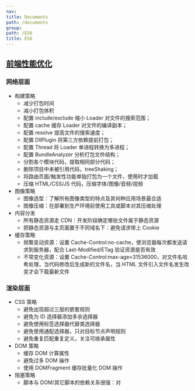 ```yaml
---
nav:
title: Documents
path: /documents
group:
path: /ES6
title: ES6
---
```


## [前端性能优化](https://juejin.cn/post/6981673766178783262)

### 网络层面

- 构建策略
  - 减少打包时间
  - 减小打包体积
  - 配置 include/exclude 缩小 Loader 对文件的搜索范围；
  - 配置 cache 缓存 Loader 对文件的编译副本；
  - 配置 resolve 提高文件的搜索速度；
  - 配置 DllPlugin 将第三方依赖提前打包；
  - 配置 Thread 将 Loader 单进程转换为多进程；
  - 配置 BundleAnalyzer 分析打包文件结构；
  - 分割各个模块代码，提取相同部分代码；
  - 删除项目中未被引用代码，treeShaking；
  - 将路由页面/触发性功能单独打包为一个文件，使用时才加载
  - 压缩 HTML/CSS/JS 代码，压缩字体/图像/音频/视频
- 图像策略
  - 图像选型：了解所有图像类型的特点及其何种应用场景最合适
  - 图像压缩：在部署到生产环境前使用工具或脚本对其压缩处理
- 内容分发
  - 所有静态资源走 CDN：开发阶段确定哪些文件属于静态资源
  - 把静态资源与主页面置于不同域名下：避免请求带上 Cookie
- 缓存策略
  - 频繁变动资源：设置 Cache-Control:no-cache，使浏览器每次都发送请求到服务器，配合 Last-Modified/ETag 验证资源是否有效
  - 不常变化资源：设置 Cache-Control:max-age=31536000，对文件名哈希处理，当代码修改后生成新的文件名，当 HTML 文件引入文件名发生改变才会下载最新文件

### 渲染层面

- CSS 策略
  - 避免出现超过三层的嵌套规则
  - 避免为 ID 选择器添加多余选择器
  - 避免使用标签选择器代替类选择器
  - 避免使用通配选择器，只对目标节点声明规则
  - 避免重复匹配重复定义，关注可继承属性
- DOM 策略
  - 缓存 DOM 计算属性
  - 避免过多 DOM 操作
  - 使用 DOMFragment 缓存批量化 DOM 操作
- 阻塞策略
  - 脚本与 DOM/其它脚本的依赖关系很强：对<script>设置 defer
  - 脚本与 DOM/其它脚本的依赖关系不强：对<script>设置 async
- 回流重绘策略
  - 缓存 DOM 计算属性
  - 使用类合并样式，避免逐条改变样式
  - 使用 display 控制 DOM 显隐，将 DOM 离线化
- 异步更新策略
  - 在异步任务中修改 DOM 时把其包装成微任务

### 面试题

#### 前端有一个很耗时的任务，如何优化？

这个问题应该是要考 [WebWorker](https://zhuanlan.zhihu.com/p/79484282)
